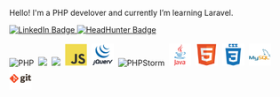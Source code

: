 <p>Hello! I'm a PHP develover and currently I’m learning Laravel.</p>

<div id="badges">
  <a href="https://www.linkedin.com/in/магомед-рамазанов-48a889110">
    <img src="https://img.shields.io/badge/LinkedIn-blue?style=for-the-badge&logo=linkedin&logoColor=white" alt="LinkedIn Badge"/>
  </a>
  <a href="">
    <img src="https://img.shields.io/badge/HeadHunter-brightgreen?style=for-the-badge&logo=hh&logoColor=white" alt="HeadHunter Badge"/>
  </a>
</div>
<br>
<div>
  <img src="https://iconape.com/wp-content/png_logo_vector/elephpant-mascot-php-logo.png" title="PHP" alt="PHP" width="40">&nbsp;
  <img src="https://util.1c-bitrix.ru/upload/bx24vendor/ff4/app.eshop.icon.png?1655982686511" width="40">&nbsp;
  <img src="https://upload.wikimedia.org/wikipedia/commons/9/9a/Laravel.svg" width="40">&nbsp;
  <img src="https://github.com/devicons/devicon/blob/master/icons/javascript/javascript-original.svg" title="JavaScript" alt="JavaScript" width="40" height="40"/>&nbsp;
  <img src="https://github.com/devicons/devicon/blob/master/icons/jquery/jquery-original-wordmark.svg" title="JQuery" alt="JQuery" width="40">&nbsp;
  <img src="https://upload.wikimedia.org/wikipedia/commons/thumb/c/c9/PhpStorm_Icon.svg/512px-PhpStorm_Icon.svg.png?20200803075927" title="PHPStorm" alt="PHPStorm" width="40">&nbsp;  
  <img src="https://github.com/devicons/devicon/blob/master/icons/java/java-original-wordmark.svg" title="Java" alt="Java" width="40" height="40"/>&nbsp;
  <img src="https://github.com/devicons/devicon/blob/master/icons/html5/html5-original.svg" title="HTML5" alt="HTML" width="40" height="40"/>&nbsp;
  <img src="https://github.com/devicons/devicon/blob/master/icons/css3/css3-plain-wordmark.svg"  title="CSS3" alt="CSS" width="40" height="40"/>&nbsp;
  <img src="https://github.com/devicons/devicon/blob/master/icons/mysql/mysql-original-wordmark.svg" title="MySQL"  alt="MySQL" width="40" height="40"/>&nbsp;
  <img src="https://github.com/devicons/devicon/blob/master/icons/git/git-original-wordmark.svg" title="Git" **alt="Git" width="40" height="40"/>
</div>
<br>
<div>
<img src="https://komarev.com/ghpvc/?username=iridwil&color=brightgreen" alt="">
</div>

<!--
**iridwil/iridwil** is a ✨ _special_ ✨ repository because its `README.md` (this file) appears on your GitHub profile.

Here are some ideas to get you started:

- 🔭 I’m currently working on ...
- 🌱 I’m currently learning ...
- 👯 I’m looking to collaborate on ...
- 🤔 I’m looking for help with ...
- 💬 Ask me about ...
- 📫 How to reach me: ...
- 😄 Pronouns: ...
- ⚡ Fun fact: ...
-->
